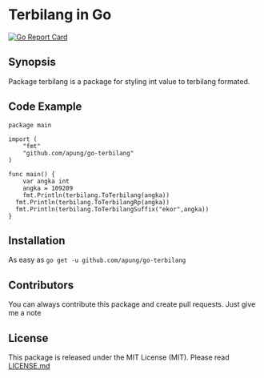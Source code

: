 # Terbilang in Go

[![Go Report Card](https://goreportcard.com/badge/github.com/apung/go-terbilang)](https://goreportcard.com/report/github.com/apung/go-terbilang)

## Synopsis
Package terbilang is a package for styling int value to terbilang formated.

## Code Example

```
package main

import (
	"fmt"
	"github.com/apung/go-terbilang"
)

func main() {
	var angka int
	angka = 109209
	fmt.Println(terbilang.ToTerbilang(angka))
  fmt.Println(terbilang.ToTerbilangRp(angka))
  fmt.Println(terbilang.ToTerbilangSuffix("ekor",angka))
}
```

## Installation

As easy as `go get -u github.com/apung/go-terbilang`

## Contributors

You can always contribute this package and create pull requests. Just give me a note

## License

This package is released under the MIT License (MIT). Please read [LICENSE.md](https://github.com/apung/go-terbilang/LICENSE.md)
